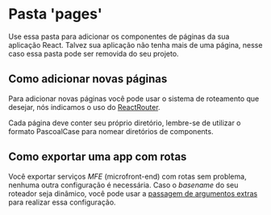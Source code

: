 # Pasta 'pages'

Use essa pasta para adicionar os componentes de páginas da sua aplicação React. Talvez sua aplicação não tenha mais de uma página, nesse caso essa pasta pode ser removida do seu projeto.

## Como adicionar novas páginas

Para adicionar novas páginas você pode usar o sistema de roteamento que desejar, nós indicamos o uso do [ReactRouter](https://reactrouter.com/web/guides/quick-start).

Cada página deve conter seu próprio diretório, lembre-se de utilizar o formato PascoalCase para nomear diretórios de components.

## Como exportar uma app com rotas

Você exportar serviços _MFE_ (microfront-end) com rotas sem problema, nenhuma outra configuração é necessária. Caso o _basename_ do seu roteador seja dinâmico, você pode usar a [passagem de argumentos extras](#) para realizar essa configuração.
